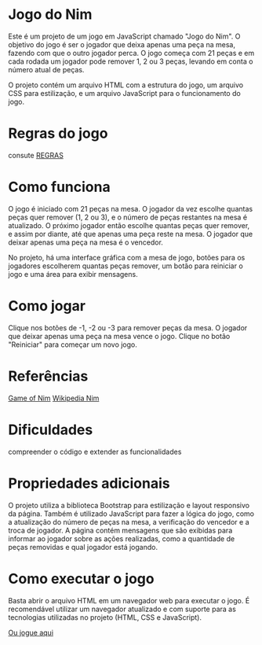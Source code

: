 # Jogo do Nim

Este é um projeto de um jogo em JavaScript chamado "Jogo do Nim". O objetivo do jogo é ser o jogador que deixa apenas uma peça na mesa, fazendo com que o outro jogador perca. O jogo começa com 21 peças e em cada rodada um jogador pode remover 1, 2 ou 3 peças, levando em conta o número atual de peças.

O projeto contém um arquivo HTML com a estrutura do jogo, um arquivo CSS para estilização, e um arquivo JavaScript para o funcionamento do jogo.

# Regras do jogo
consute [REGRAS](./REGRAS.md)

# Como funciona
O jogo é iniciado com 21 peças na mesa. O jogador da vez escolhe quantas peças quer remover (1, 2 ou 3), e o número de peças restantes na mesa é atualizado. O próximo jogador então escolhe quantas peças quer remover, e assim por diante, até que apenas uma peça reste na mesa. O jogador que deixar apenas uma peça na mesa é o vencedor.

No projeto, há uma interface gráfica com a mesa de jogo, botões para os jogadores escolherem quantas peças remover, um botão para reiniciar o jogo e uma área para exibir mensagens.

# Como jogar
Clique nos botões de -1, -2 ou -3 para remover peças da mesa.
O jogador que deixar apenas uma peça na mesa vence o jogo.
Clique no botão "Reiniciar" para começar um novo jogo.

# Referências
[Game of Nim](https://happycoding.io/tutorials/javascript/if-statements/game-of-nim)
[Wikipedia Nim](https://en.wikipedia.org/wiki/Nim)

# Dificuldades
compreender o código e extender as funcionalidades

# Propriedades adicionais
O projeto utiliza a biblioteca Bootstrap para estilização e layout responsivo da página. Também é utilizado JavaScript para fazer a lógica do jogo, como a atualização do número de peças na mesa, a verificação do vencedor e a troca de jogador. A página contém mensagens que são exibidas para informar ao jogador sobre as ações realizadas, como a quantidade de peças removidas e qual jogador está jogando.

# Como executar o jogo
Basta abrir o arquivo HTML em um navegador web para executar o jogo. É recomendável utilizar um navegador atualizado e com suporte para as tecnologias utilizadas no projeto (HTML, CSS e JavaScript).

[Ou jogue aqui](https://gabrieljogodonim.netlify.app)
